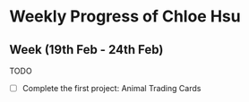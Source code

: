 # Weekly Progress of Chloe Hsu #
## Week (19th Feb - 24th Feb) ##

TODO
- [ ] Complete the first project: Animal Trading Cards